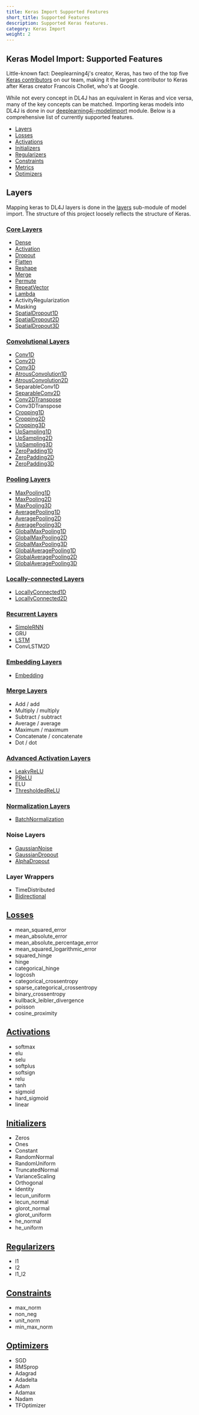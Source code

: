 ```yaml
---
title: Keras Import Supported Features
short_title: Supported Features
description: Supported Keras features.
category: Keras Import
weight: 2
---
```


## Keras Model Import: Supported Features

Little-known fact: Deeplearning4j's creator, Keras, has two of the top 
five [Keras contributors](https://github.com/keras-team/keras/graphs/contributors) 
on our team, making it the largest contributor to Keras after Keras creator Francois 
Chollet, who's at Google.

While not every concept in DL4J has an equivalent in Keras and vice versa, many of the 
key concepts can be matched. Importing keras models into DL4J is done in 
our [deeplearning4j-modelimport](https://github.com/eclipse/deeplearning4j/tree/master/deeplearning4j/deeplearning4j-modelimport/src/main/java/org/deeplearning4j/nn/modelimport/keras) 
module. Below is a comprehensive list of currently supported features.

* [Layers](#layers)
* [Losses](#losses)
* [Activations](#activations)
* [Initializers](#initializers)
* [Regularizers](#regularizers)
* [Constraints](#constraints)
* [Metrics](#metrics)
* [Optimizers](#optimizers)


## <a name="layers">Layers</a>
Mapping keras to DL4J layers is done in the [layers](https://github.com/eclipse/deeplearning4j/tree/master/deeplearning4j/deeplearning4j-modelimport/src/main/java/org/deeplearning4j/nn/modelimport/keras/layers) sub-module of model import. The structure of this project loosely reflects the structure of Keras.

### [Core Layers](https://github.com/eclipse/deeplearning4j/tree/master/deeplearning4j/deeplearning4j-modelimport/src/main/java/org/deeplearning4j/nn/modelimport/keras/layers/core)
* <i class="fa fa-check-square-o"></i> [Dense](https://github.com/eclipse/deeplearning4j/tree/master/deeplearning4j/deeplearning4j-modelimport/src/main/java/org/deeplearning4j/nn/modelimport/keras/layers/core/KerasDense.java)
* <i class="fa fa-check-square-o"></i> [Activation](https://github.com/eclipse/deeplearning4j/tree/master/deeplearning4j/deeplearning4j-modelimport/src/main/java/org/deeplearning4j/nn/modelimport/keras/layers/core/KerasActivation.java)
* <i class="fa fa-check-square-o"></i> [Dropout](https://github.com/eclipse/deeplearning4j/tree/master/deeplearning4j/deeplearning4j-modelimport/src/main/java/org/deeplearning4j/nn/modelimport/keras/layers/core/KerasDropout.java)
* <i class="fa fa-check-square-o"></i> [Flatten](https://github.com/eclipse/deeplearning4j/tree/master/deeplearning4j/deeplearning4j-modelimport/src/main/java/org/deeplearning4j/nn/modelimport/keras/layers/core/KerasFlatten.java)
* <i class="fa fa-check-square-o"></i> [Reshape](https://github.com/eclipse/deeplearning4j/tree/master/deeplearning4j/deeplearning4j-modelimport/src/main/java/org/deeplearning4j/nn/modelimport/keras/layers/core/KerasReshape.java)
* <i class="fa fa-check-square-o"></i> [Merge](https://github.com/eclipse/deeplearning4j/tree/master/deeplearning4j/deeplearning4j-modelimport/src/main/java/org/deeplearning4j/nn/modelimport/keras/layers/core/KerasMerge.java)
* <i class="fa fa-check-square-o"></i> [Permute](https://github.com/eclipse/deeplearning4j/blob/master/deeplearning4j/deeplearning4j-modelimport/src/main/java/org/deeplearning4j/nn/modelimport/keras/layers/core/KerasPermute.java)
* <i class="fa fa-check-square-o"></i> [RepeatVector](https://github.com/eclipse/deeplearning4j/blob/master/deeplearning4j/deeplearning4j-modelimport/src/main/java/org/deeplearning4j/nn/modelimport/keras/layers/core/KerasRepeatVector.java)
* <i class="fa fa-check-square-o"></i> [Lambda](https://github.com/eclipse/deeplearning4j/blob/master/deeplearning4j/deeplearning4j-modelimport/src/main/java/org/deeplearning4j/nn/modelimport/keras/layers/core/KerasLambda.java)
* <i class="fa fa-square-o"></i> ActivityRegularization
* <i class="fa fa-square-o"></i> Masking
* <i class="fa fa-check-square-o"></i> [SpatialDropout1D](https://github.com/eclipse/deeplearning4j/blob/master/deeplearning4j/deeplearning4j-modelimport/src/main/java/org/deeplearning4j/nn/modelimport/keras/layers/core/KerasSpatialDropout.java)
* <i class="fa fa-check-square-o"></i> [SpatialDropout2D](https://github.com/eclipse/deeplearning4j/blob/master/deeplearning4j/deeplearning4j-modelimport/src/main/java/org/deeplearning4j/nn/modelimport/keras/layers/core/KerasSpatialDropout.java)
* <i class="fa fa-check-square-o"></i> [SpatialDropout3D](https://github.com/eclipse/deeplearning4j/blob/master/deeplearning4j/deeplearning4j-modelimport/src/main/java/org/deeplearning4j/nn/modelimport/keras/layers/core/KerasSpatialDropout.java)

### [Convolutional Layers](https://github.com/eclipse/deeplearning4j/tree/master/deeplearning4j/deeplearning4j-modelimport/src/main/java/org/deeplearning4j/nn/modelimport/keras/layers/convolutional)
* <i class="fa fa-check-square-o"></i> [Conv1D](https://github.com/eclipse/deeplearning4j/tree/master/deeplearning4j/deeplearning4j-modelimport/src/main/java/org/deeplearning4j/nn/modelimport/keras/layers/convolutional/KerasConvolution1D.java)
* <i class="fa fa-check-square-o"></i> [Conv2D](https://github.com/eclipse/deeplearning4j/tree/master/deeplearning4j/deeplearning4j-modelimport/src/main/java/org/deeplearning4j/nn/modelimport/keras/layers/convolutional/KerasConvolution2D.java)
* <i class="fa fa-check-square-o"></i> [Conv3D](https://github.com/eclipse/deeplearning4j/blob/master/deeplearning4j/deeplearning4j-modelimport/src/main/java/org/deeplearning4j/nn/modelimport/keras/layers/convolutional/KerasConvolution3D.java)
* <i class="fa fa-check-square-o"></i> [AtrousConvolution1D](https://github.com/eclipse/deeplearning4j/tree/master/deeplearning4j/deeplearning4j-modelimport/src/main/java/org/deeplearning4j/nn/modelimport/keras/layers/convolutional/KerasAtrousConvolution1D.java)
* <i class="fa fa-check-square-o"></i> [AtrousConvolution2D](https://github.com/eclipse/deeplearning4j/tree/master/deeplearning4j/deeplearning4j-modelimport/src/main/java/org/deeplearning4j/nn/modelimport/keras/layers/convolutional/KerasAtrousConvolution1D.java)
* <i class="fa fa-square-o"></i> SeparableConv1D
* <i class="fa fa-check-square-o"></i> [SeparableConv2D](https://github.com/eclipse/deeplearning4j/blob/master/deeplearning4j/deeplearning4j-modelimport/src/main/java/org/deeplearning4j/nn/modelimport/keras/layers/convolutional/KerasSeparableConvolution2D.java)
* <i class="fa fa-check-square-o"></i> [Conv2DTranspose](https://github.com/eclipse/deeplearning4j/blob/master/deeplearning4j/deeplearning4j-modelimport/src/main/java/org/deeplearning4j/nn/modelimport/keras/layers/convolutional/KerasDeconvolution2D.java)
* <i class="fa fa-square-o"></i> Conv3DTranspose
* <i class="fa fa-check-square-o"></i> [Cropping1D](https://github.com/eclipse/deeplearning4j/blob/master/deeplearning4j/deeplearning4j-modelimport/src/main/java/org/deeplearning4j/nn/modelimport/keras/layers/convolutional/KerasCropping1D.java)
* <i class="fa fa-check-square-o"></i> [Cropping2D](https://github.com/eclipse/deeplearning4j/blob/master/deeplearning4j/deeplearning4j-modelimport/src/main/java/org/deeplearning4j/nn/modelimport/keras/layers/convolutional/KerasCropping2D.java)
* <i class="fa fa-check-square-o"></i> [Cropping3D](https://github.com/eclipse/deeplearning4j/blob/master/deeplearning4j/deeplearning4j-modelimport/src/main/java/org/deeplearning4j/nn/modelimport/keras/layers/convolutional/KerasCropping3D.java)
* <i class="fa fa-check-square-o"></i> [UpSampling1D](https://github.com/eclipse/deeplearning4j/blob/master/deeplearning4j/deeplearning4j-modelimport/src/main/java/org/deeplearning4j/nn/modelimport/keras/layers/convolutional/KerasUpsampling1D.java)
* <i class="fa fa-check-square-o"></i> [UpSampling2D](https://github.com/eclipse/deeplearning4j/blob/master/deeplearning4j/deeplearning4j-modelimport/src/main/java/org/deeplearning4j/nn/modelimport/keras/layers/convolutional/KerasUpsampling2D.java)
* <i class="fa fa-check-square-o"></i> [UpSampling3D](https://github.com/eclipse/deeplearning4j/blob/master/deeplearning4j/deeplearning4j-modelimport/src/main/java/org/deeplearning4j/nn/modelimport/keras/layers/convolutional/KerasUpsampling2D.java)
* <i class="fa fa-check-square-o"></i> [ZeroPadding1D](https://github.com/eclipse/deeplearning4j/tree/master/deeplearning4j/deeplearning4j-modelimport/src/main/java/org/deeplearning4j/nn/modelimport/keras/layers/convolutional/KerasZeroPadding1D.java)
* <i class="fa fa-check-square-o"></i> [ZeroPadding2D](https://github.com/eclipse/deeplearning4j/tree/master/deeplearning4j/deeplearning4j-modelimport/src/main/java/org/deeplearning4j/nn/modelimport/keras/layers/convolutional/KerasZeroPadding2D.java)
* <i class="fa fa-check-square-o"></i> [ZeroPadding3D](https://github.com/eclipse/deeplearning4j/tree/master/deeplearning4j/deeplearning4j-modelimport/src/main/java/org/deeplearning4j/nn/modelimport/keras/layers/convolutional/KerasZeroPadding3D.java)

### [Pooling Layers](https://github.com/eclipse/deeplearning4j/tree/master/deeplearning4j/deeplearning4j-modelimport/src/main/java/org/deeplearning4j/nn/modelimport/keras/layers/pooling)
* <i class="fa fa-check-square-o"></i> [MaxPooling1D](https://github.com/eclipse/deeplearning4j/tree/master/deeplearning4j/deeplearning4j-modelimport/src/main/java/org/deeplearning4j/nn/modelimport/keras/layers/pooling/KerasPooling1D.java)
* <i class="fa fa-check-square-o"></i> [MaxPooling2D](https://github.com/eclipse/deeplearning4j/tree/master/deeplearning4j/deeplearning4j-modelimport/src/main/java/org/deeplearning4j/nn/modelimport/keras/layers/pooling/KerasPooling2D.java)
* <i class="fa fa-check-square-o"></i> [MaxPooling3D](https://github.com/eclipse/deeplearning4j/tree/master/deeplearning4j/deeplearning4j-modelimport/src/main/java/org/deeplearning4j/nn/modelimport/keras/layers/pooling/KerasPooling3D.java)
* <i class="fa fa-check-square-o"></i> [AveragePooling1D](https://github.com/eclipse/deeplearning4j/tree/master/deeplearning4j/deeplearning4j-modelimport/src/main/java/org/deeplearning4j/nn/modelimport/keras/layers/pooling/KerasPooling1D.java)
* <i class="fa fa-check-square-o"></i> [AveragePooling2D](https://github.com/eclipse/deeplearning4j/tree/master/deeplearning4j/deeplearning4j-modelimport/src/main/java/org/deeplearning4j/nn/modelimport/keras/layers/pooling/KerasPooling2D.java)
* <i class="fa fa-check-square-o"></i> [AveragePooling3D](https://github.com/eclipse/deeplearning4j/tree/master/deeplearning4j/deeplearning4j-modelimport/src/main/java/org/deeplearning4j/nn/modelimport/keras/layers/pooling/KerasPooling3D.java)
* <i class="fa fa-check-square-o"></i> [GlobalMaxPooling1D](https://github.com/eclipse/deeplearning4j/tree/master/deeplearning4j/deeplearning4j-modelimport/src/main/java/org/deeplearning4j/nn/modelimport/keras/layers/pooling/KerasGlobalPooling.java)
* <i class="fa fa-check-square-o"></i> [GlobalMaxPooling2D](https://github.com/eclipse/deeplearning4j/tree/master/deeplearning4j/deeplearning4j-modelimport/src/main/java/org/deeplearning4j/nn/modelimport/keras/layers/pooling/KerasGlobalPooling.java)
* <i class="fa fa-check-square-o"></i> [GlobalMaxPooling3D](https://github.com/eclipse/deeplearning4j/tree/master/deeplearning4j/deeplearning4j-modelimport/src/main/java/org/deeplearning4j/nn/modelimport/keras/layers/pooling/KerasGlobalPooling.java)
* <i class="fa fa-check-square-o"></i> [GlobalAveragePooling1D](https://github.com/eclipse/deeplearning4j/tree/master/deeplearning4j/deeplearning4j-modelimport/src/main/java/org/deeplearning4j/nn/modelimport/keras/layers/pooling/KerasGlobalPooling.java)
* <i class="fa fa-check-square-o"></i> [GlobalAveragePooling2D](https://github.com/eclipse/deeplearning4j/tree/master/deeplearning4j/deeplearning4j-modelimport/src/main/java/org/deeplearning4j/nn/modelimport/keras/layers/pooling/KerasGlobalPooling.java)
* <i class="fa fa-check-square-o"></i> [GlobalAveragePooling3D](https://github.com/eclipse/deeplearning4j/tree/master/deeplearning4j/deeplearning4j-modelimport/src/main/java/org/deeplearning4j/nn/modelimport/keras/layers/pooling/KerasGlobalPooling.java)

### [Locally-connected Layers](https://github.com/eclipse/deeplearning4j/tree/master/deeplearning4j/deeplearning4j-modelimport/src/main/java/org/deeplearning4j/nn/modelimport/keras/layers/local)
* <i class="fa fa-check-square-o"></i> [LocallyConnected1D](https://github.com/eclipse/deeplearning4j/blob/master/deeplearning4j/deeplearning4j-modelimport/src/main/java/org/deeplearning4j/nn/modelimport/keras/layers/local/KerasLocallyConnected1D.java)
* <i class="fa fa-check-square-o"></i> [LocallyConnected2D](https://github.com/eclipse/deeplearning4j/blob/master/deeplearning4j/deeplearning4j-modelimport/src/main/java/org/deeplearning4j/nn/modelimport/keras/layers/local/KerasLocallyConnected2D.java)

### [Recurrent Layers](https://github.com/eclipse/deeplearning4j/tree/master/deeplearning4j/deeplearning4j-modelimport/src/main/java/org/deeplearning4j/nn/modelimport/keras/layers/recurrent)
* <i class="fa fa-check-square-o"></i> [SimpleRNN](https://github.com/eclipse/deeplearning4j/blob/master/deeplearning4j/deeplearning4j-modelimport/src/main/java/org/deeplearning4j/nn/modelimport/keras/layers/recurrent/KerasSimpleRnn.java)
* <i class="fa fa-square-o"></i> GRU
* <i class="fa fa-check-square-o"></i> [LSTM](https://github.com/eclipse/deeplearning4j/tree/master/deeplearning4j/deeplearning4j-modelimport/src/main/java/org/deeplearning4j/nn/modelimport/keras/layers/recurrent/KerasLstm.java)
* <i class="fa fa-square-o"></i> ConvLSTM2D


### [Embedding Layers](https://github.com/eclipse/deeplearning4j/tree/master/deeplearning4j/deeplearning4j-modelimport/src/main/java/org/deeplearning4j/nn/modelimport/keras/layers/embeddings)
* <i class="fa fa-check-square-o"></i> [Embedding](https://github.com/eclipse/deeplearning4j/tree/master/deeplearning4j/deeplearning4j-modelimport/src/main/java/org/deeplearning4j/nn/modelimport/keras/layers/embeddings/KerasEmbedding.java)

### [Merge Layers](https://github.com/eclipse/deeplearning4j/tree/master/deeplearning4j/deeplearning4j-modelimport/src/main/java/org/deeplearning4j/nn/modelimport/keras/layers/core/KerasMerge.java)
* <i class="fa fa-check-square-o"></i> Add / add
* <i class="fa fa-check-square-o"></i> Multiply / multiply
* <i class="fa fa-check-square-o"></i> Subtract / subtract
* <i class="fa fa-check-square-o"></i> Average / average
* <i class="fa fa-check-square-o"></i> Maximum / maximum
* <i class="fa fa-check-square-o"></i> Concatenate / concatenate
* <i class="fa fa-square-o"></i> Dot / dot


### [Advanced Activation Layers](https://github.com/eclipse/deeplearning4j/tree/master/deeplearning4j/deeplearning4j-modelimport/src/main/java/org/deeplearning4j/nn/modelimport/keras/layers/advanced/activations)
* <i class="fa fa-check-square-o"></i> [LeakyReLU](https://github.com/eclipse/deeplearning4j/tree/master/deeplearning4j/deeplearning4j-modelimport/src/main/java/org/deeplearning4j/nn/modelimport/keras/layers/advanced/activations/KerasLeakyReLU.java)
* <i class="fa fa-check-square-o"></i> [PReLU](https://github.com/eclipse/deeplearning4j/blob/master/deeplearning4j/deeplearning4j-modelimport/src/main/java/org/deeplearning4j/nn/modelimport/keras/layers/advanced/activations/KerasPReLU.java)
* <i class="fa fa-check-square-o"></i> ELU
* <i class="fa fa-check-square-o"></i> [ThresholdedReLU](https://github.com/eclipse/deeplearning4j/blob/master/deeplearning4j/deeplearning4j-modelimport/src/main/java/org/deeplearning4j/nn/modelimport/keras/layers/advanced/activations/KerasThresholdedReLU.java)

### [Normalization Layers](https://github.com/eclipse/deeplearning4j/blob/master/deeplearning4j/deeplearning4j-modelimport/src/main/java/org/deeplearning4j/nn/modelimport/keras/layers/normalization)
* <i class="fa fa-check-square-o"></i> [BatchNormalization](https://github.com/eclipse/deeplearning4j/blob/master/deeplearning4j/deeplearning4j-modelimport/src/main/java/org/deeplearning4j/nn/modelimport/keras/layers/normalization/KerasBatchNormalization.java)

### Noise Layers
* <i class="fa fa-check-square-o"></i> [GaussianNoise](https://github.com/eclipse/deeplearning4j/blob/master/deeplearning4j/deeplearning4j-modelimport/src/main/java/org/deeplearning4j/nn/modelimport/keras/layers/noise/KerasGaussianNoise.java)
* <i class="fa fa-check-square-o"></i> [GaussianDropout](https://github.com/eclipse/deeplearning4j/blob/master/deeplearning4j/deeplearning4j-modelimport/src/main/java/org/deeplearning4j/nn/modelimport/keras/layers/noise/KerasGaussianDropout.java)
* <i class="fa fa-check-square-o"></i> [AlphaDropout](https://github.com/eclipse/deeplearning4j/blob/master/deeplearning4j/deeplearning4j-modelimport/src/main/java/org/deeplearning4j/nn/modelimport/keras/layers/noise/KerasAlphaDropout.java)

### Layer Wrappers
* <i class="fa fa-square-o"></i> TimeDistributed
* <i class="fa fa-check-square-o"></i> [Bidirectional](https://github.com/eclipse/deeplearning4j/blob/master/deeplearning4j/deeplearning4j-modelimport/src/main/java/org/deeplearning4j/nn/modelimport/keras/layers/wrappers/KerasBidirectional.java)

## <a name="losses">[Losses](https://github.com/eclipse/deeplearning4j/blob/master/deeplearning4j/deeplearning4j-modelimport/src/main/java/org/deeplearning4j/nn/modelimport/keras/utils/KerasLossUtils.java)</a>
* <i class="fa fa-check-square-o"></i> mean_squared_error
* <i class="fa fa-check-square-o"></i> mean_absolute_error
* <i class="fa fa-check-square-o"></i> mean_absolute_percentage_error
* <i class="fa fa-check-square-o"></i> mean_squared_logarithmic_error
* <i class="fa fa-check-square-o"></i> squared_hinge
* <i class="fa fa-check-square-o"></i> hinge
* <i class="fa fa-check-square-o"></i> categorical_hinge
* <i class="fa fa-square-o"></i> logcosh
* <i class="fa fa-check-square-o"></i> categorical_crossentropy
* <i class="fa fa-check-square-o"></i> sparse_categorical_crossentropy
* <i class="fa fa-check-square-o"></i> binary_crossentropy
* <i class="fa fa-check-square-o"></i> kullback_leibler_divergence
* <i class="fa fa-check-square-o"></i> poisson
* <i class="fa fa-check-square-o"></i> cosine_proximity

## <a name="activations">[Activations](https://github.com/eclipse/deeplearning4j/blob/master/deeplearning4j/deeplearning4j-modelimport/src/main/java/org/deeplearning4j/nn/modelimport/keras/utils/KerasActivationUtils.java)</a>
* <i class="fa fa-check-square-o"></i> softmax
* <i class="fa fa-check-square-o"></i> elu
* <i class="fa fa-check-square-o"></i> selu
* <i class="fa fa-check-square-o"></i> softplus
* <i class="fa fa-check-square-o"></i> softsign
* <i class="fa fa-check-square-o"></i> relu
* <i class="fa fa-check-square-o"></i> tanh
* <i class="fa fa-check-square-o"></i> sigmoid
* <i class="fa fa-check-square-o"></i> hard_sigmoid
* <i class="fa fa-check-square-o"></i> linear

## <a name="initializers">[Initializers](https://github.com/eclipse/deeplearning4j/blob/master/deeplearning4j/deeplearning4j-modelimport/src/main/java/org/deeplearning4j/nn/modelimport/keras/utils/KerasInitilizationUtils.java)</a>
* <i class="fa fa-check-square-o"></i> Zeros
* <i class="fa fa-check-square-o"></i> Ones
* <i class="fa fa-check-square-o"></i> Constant
* <i class="fa fa-check-square-o"></i> RandomNormal
* <i class="fa fa-check-square-o"></i> RandomUniform
* <i class="fa fa-check-square-o"></i> TruncatedNormal
* <i class="fa fa-check-square-o"></i> VarianceScaling
* <i class="fa fa-check-square-o"></i> Orthogonal
* <i class="fa fa-check-square-o"></i> Identity
* <i class="fa fa-check-square-o"></i> lecun_uniform
* <i class="fa fa-check-square-o"></i> lecun_normal
* <i class="fa fa-check-square-o"></i> glorot_normal
* <i class="fa fa-check-square-o"></i> glorot_uniform
* <i class="fa fa-check-square-o"></i> he_normal
* <i class="fa fa-check-square-o"></i> he_uniform

## <a name="regularizers">[Regularizers](https://github.com/eclipse/deeplearning4j/blob/master/deeplearning4j/deeplearning4j-modelimport/src/main/java/org/deeplearning4j/nn/modelimport/keras/utils/KerasRegularizerUtils.java)</a>
* <i class="fa fa-check-square-o"></i> l1
* <i class="fa fa-check-square-o"></i> l2
* <i class="fa fa-check-square-o"></i> l1_l2

## <a name="constraints">[Constraints](https://github.com/eclipse/deeplearning4j/blob/master/deeplearning4j/deeplearning4j-modelimport/src/main/java/org/deeplearning4j/nn/modelimport/keras/utils/KerasConstraintUtils.java)</a>
* <i class="fa fa-check-square-o"></i> max_norm
* <i class="fa fa-check-square-o"></i> non_neg
* <i class="fa fa-check-square-o"></i> unit_norm
* <i class="fa fa-check-square-o"></i> min_max_norm

## <a name="optimizers">[Optimizers](https://github.com/eclipse/deeplearning4j/blob/master/deeplearning4j/deeplearning4j-modelimport/src/main/java/org/deeplearning4j/nn/modelimport/keras/utils/KerasOptimizerUtils.java)</a>
* <i class="fa fa-check-square-o"></i> SGD
* <i class="fa fa-check-square-o"></i> RMSprop
* <i class="fa fa-check-square-o"></i> Adagrad
* <i class="fa fa-check-square-o"></i> Adadelta
* <i class="fa fa-check-square-o"></i> Adam
* <i class="fa fa-check-square-o"></i> Adamax
* <i class="fa fa-check-square-o"></i> Nadam
* <i class="fa fa-square-o"></i> TFOptimizer